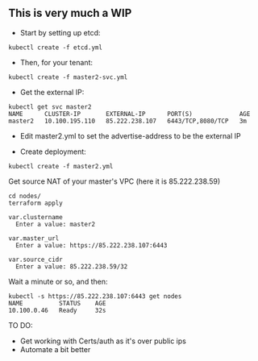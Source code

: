 ## This is very much a WIP


- Start by setting up etcd:

`kubectl create -f etcd.yml`

- Then, for your tenant:

`kubectl create -f master2-svc.yml`

- Get the external IP:

```
kubectl get svc master2
NAME      CLUSTER-IP       EXTERNAL-IP      PORT(S)             AGE
master2   10.100.195.110   85.222.238.107   6443/TCP,8080/TCP   3m
```

- Edit master2.yml to set the advertise-address to be the external IP

- Create deployment:

`kubectl create -f master2.yml`

Get source NAT of your master's VPC (here it is 85.222.238.59)

```
cd nodes/
terraform apply

var.clustername
  Enter a value: master2

var.master_url
  Enter a value: https://85.222.238.107:6443

var.source_cidr
  Enter a value: 85.222.238.59/32
```

Wait a minute or so, and then:

```
kubectl -s https://85.222.238.107:6443 get nodes
NAME          STATUS    AGE
10.100.0.46   Ready     32s
```

TO DO:
- Get working with Certs/auth as it's over public ips
- Automate a bit better
